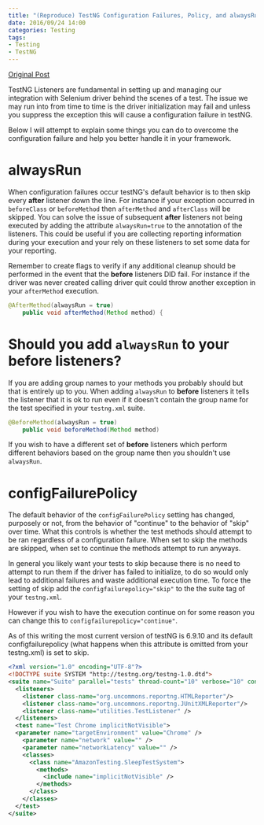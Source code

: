 ```yaml
---
title: "(Reproduce) TestNG Configuration Failures, Policy, and alwaysRun"
date: 2016/09/24 14:00
categories: Testing
tags:
- Testing
- TestNG
---
```

[Original Post](https://community.perfectomobile.com/posts/1094590-testng-configuration-failures-policy-and-alwaysrun)

TestNG Listeners are fundamental in setting up and managing our integration with Selenium driver behind the scenes of a test. The issue we may run into from time to time is the driver initialization may fail and unless you suppress the exception this will cause a configuration failure in testNG.

Below I will attempt to explain some things you can do to overcome the configuration failure and help you better handle it in your framework.

# alwaysRun

When configuration failures occur testNG's default behavior is to then skip every **after** listener down the line. For instance if your exception occurred in `beforeClass` or `beforeMethod` then `afterMethod` and `afterClass` will be skipped. You can solve the issue of subsequent **after** listeners not being executed by adding the attribute `alwaysRun=true` to the annotation of the listeners. This could be useful if you are collecting reporting information during your execution and your rely on these listeners to set some data for your reporting.

Remember to create flags to verify if any additional cleanup should be performed in the event that the **before** listeners DID fail. For instance if the driver was never created calling driver quit could throw another exception in your `afterMethod` execution.

```java
@AfterMethod(alwaysRun = true)
    public void afterMethod(Method method) {
```

# Should you add `alwaysRun` to your **before** listeners?

If you are adding group names to your methods you probably should but that is entirely up to you. When adding `alwaysRun` to **before** listeners it tells the listener that it is ok to run even if it doesn't contain the group name for the test specified in your `testng.xml` suite.

```java
@BeforeMethod(alwaysRun = true)
    public void beforeMethod(Method method)
```

If you wish to have a different set of **before** listeners which perform different behaviors based on the group name then you shouldn't use `alwaysRun`.

# configFailurePolicy

The default behavior of the `configFailurePolicy` setting has changed, purposely or not, from the behavior of "continue" to the behavior of "skip" over time. What this controls is whether the test methods should attempt to be ran regardless of a configuration failure. When set to skip the methods are skipped, when set to continue the methods attempt to run anyways.

In general you likely want your tests to skip because there is no need to attempt to run them if the driver has failed to initialize, to do so would only lead to additional failures and waste additional execution time. To force the setting of skip add the `configfailurepolicy="skip"` to the the suite tag of your `testng.xml`.

However if you wish to have the execution continue on for some reason you can change this to `configfailurepolicy="continue"`.

As of this writing the most current version of testNG is 6.9.10 and its default configfailurepolicy (what happens when this attribute is omitted from your testng.xml) is set to skip.

```xml
<?xml version="1.0" encoding="UTF-8"?>
<!DOCTYPE suite SYSTEM "http://testng.org/testng-1.0.dtd">
<suite name="Suite" parallel="tests" thread-count="10" verbose="10" configfailurepolicy="skip">
  <listeners>
    <listener class-name="org.uncommons.reportng.HTMLReporter"/>
    <listener class-name="org.uncommons.reportng.JUnitXMLReporter"/>
    <listener class-name="utilities.TestListener" />
  </listeners>
  <test name="Test Chrome implicitNotVisible">
  <parameter name="targetEnvironment" value="Chrome" />
    <parameter name="network" value="" />
    <parameter name="networkLatency" value="" />
    <classes>
      <class name="AmazonTesting.SleepTestSystem">
        <methods>
          <include name="implicitNotVisible" />
        </methods>
      </class>
    </classes>
  </test>
</suite>
```
